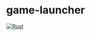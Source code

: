 # game-launcher

[![Rust](https://github.com/ShawonAshraf/game-launcher/actions/workflows/rust.yml/badge.svg)](https://github.com/ShawonAshraf/game-launcher/actions/workflows/rust.yml)